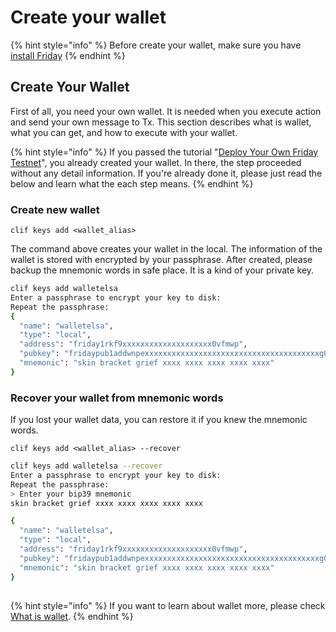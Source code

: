 # Create your wallet

{% hint style="info" %}
Before create your wallet, make sure you have [install Friday](../../first-step/installation.md)
{% endhint %}

## Create Your Wallet

First of all, you need your own wallet. It is needed when you execute action and send your own message to Tx. This section describes what is wallet, what you can get, and how to execute with your wallet.

{% hint style="info" %}
If you passed the tutorial "[Deploy Your Own Friday Testnet](../../first-step/deploy-your-own-friday-testnet.md)", you already created your wallet. In there, the step proceeded without any detail information. If you're already done it, please just read the below and learn what the each step means.
{% endhint %}

### Create new wallet

`clif keys add <wallet_alias>`

The command above creates your wallet in the local. The information of the wallet is stored with encrypted by your passphrase. After created, please backup the mnemonic words in safe place. It is a kind of your private key.

```bash
clif keys add walletelsa
Enter a passphrase to encrypt your key to disk:
Repeat the passphrase:
{
  "name": "walletelsa",
  "type": "local",
  "address": "friday1rkf9xxxxxxxxxxxxxxxxxxxx0vfmwp",
  "pubkey": "fridaypub1addwnpexxxxxxxxxxxxxxxxxxxxxxxxxxxxxxxxxxxxxxxg0t5p",
  "mnemonic": "skin bracket grief xxxx xxxx xxxx xxxx xxxx"
}
```

### Recover your wallet from mnemonic words

If you lost your wallet data, you can restore it if you knew the mnemonic words.

`clif keys add <wallet_alias> --recover`

```bash
clif keys add walletelsa --recover
Enter a passphrase to encrypt your key to disk:
Repeat the passphrase:
> Enter your bip39 mnemonic
skin bracket grief xxxx xxxx xxxx xxxx xxxx

{
  "name": "walletelsa",
  "type": "local",
  "address": "friday1rkf9xxxxxxxxxxxxxxxxxxxx0vfmwp",
  "pubkey": "fridaypub1addwnpexxxxxxxxxxxxxxxxxxxxxxxxxxxxxxxxxxxxxxxg0t5p",
  "mnemonic": "skin bracket grief xxxx xxxx xxxx xxxx xxxx"
}
```

## 

{% hint style="info" %}
If you want to learn about wallet more, please check [What is wallet](../../mechanism-and-features-description/what-is-wallet.md).
{% endhint %}

